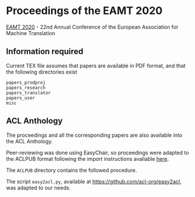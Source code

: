 # Proceedings of the EAMT 2020 
[EAMT 2020](https://eamt2020.inesc-id.pt/) - 22nd Annual Conference of the European Association for Machine Translation



## Information required

Current TEX file assumes that papers are available in PDF format, and that the following directories exist

    papers_prodproj
    papers_research 
    papers_translator
    papers_user
    misc
    
## ACL Anthology

The proceedings and all the corresponding papers are also available into the ACL Anthology. 

Peer-reviewing was done using EasyChair, so proceedings were adapted to the ACLPUB format following the import instructions avaliable [here](https://www.aclweb.org/anthology/info/contrib/).

The `ACLPUB` directory contains the followed procedure. 

The script `easy2acl.py`, available at https://github.com/acl-org/easy2acl, was adapted to our needs.
